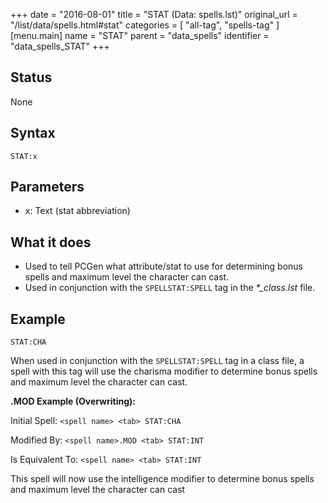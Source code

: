 +++
date = "2016-08-01"
title = "STAT (Data: spells.lst)"
original_url = "/list/data/spells.html#stat"
categories = [ "all-tag", "spells-tag" ]
[menu.main]
    name = "STAT"
    parent = "data_spells"
    identifier = "data_spells_STAT"
+++

## Status

None

## Syntax

`STAT:x`

## Parameters

-   x: Text (stat abbreviation)



What it does
------------

-   Used to tell PCGen what attribute/stat to use for determining bonus
    spells and maximum level the character can cast.
-   Used in conjunction with the `SPELLSTAT:SPELL` tag in the
    *\*\_class.lst* file.

Example
-------

`STAT:CHA`

When used in conjunction with the `SPELLSTAT:SPELL` tag in a class file,
a spell with this tag will use the charisma modifier to determine bonus
spells and maximum level the character can cast.

**.MOD Example (Overwriting):**

Initial Spell: `<spell name> <tab> STAT:CHA`

Modified By: `<spell name>.MOD <tab> STAT:INT`

Is Equivalent To: `<spell name> <tab> STAT:INT`

This spell will now use the intelligence modifier to determine bonus
spells and maximum level the character can cast

